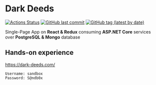 # Dark Deeds
[![Actions Status](https://github.com/gerrkoff/dark-deeds/workflows/CI/badge.svg)](https://github.com/gerrkoff/dark-deeds/actions)
[![GitHub last commit](https://img.shields.io/github/last-commit/gerrkoff/dark-deeds.svg)](https://github.com/gerrkoff/dark-deeds/commits/master)
[![GitHub tag (latest by date)](https://img.shields.io/github/v/tag/gerrkoff/dark-deeds)](https://github.com/gerrkoff/dark-deeds/tags)

Single-Page App on **React & Redux** consuming **ASP.NET Core** services over **PostgreSQL & Mongo** database


## Hands-on experience
https://dark-deeds.com/
```
Username: sandbox
Password: S@ndb0x
```
